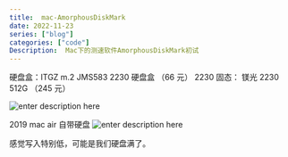 ```yaml
---
title:  mac-AmorphousDiskMark
date: 2022-11-23
series: ["blog"]
categories: ["code"]
Description:  Mac下的测速软件AmorphousDiskMark初试
---
```

硬盘盒：ITGZ  m.2 JMS583  2230 硬盘盒 （66 元）
2230 固态： 镁光 2230 512G （245 元）

![enter description here](https://cdn.sxy21.cn/static/imgs/1669186717752.png)


2019 mac air 自带硬盘 
![enter description here](https://cdn.sxy21.cn/static/imgs/1669187655393.png)

感觉写入特别低，可能是我们硬盘满了。











